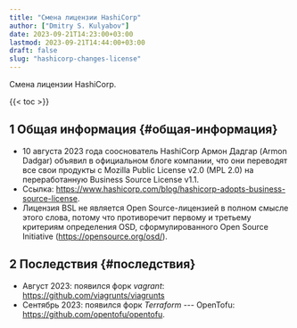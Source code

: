 ```yaml
---
title: "Смена лицензии HashiCorp"
author: ["Dmitry S. Kulyabov"]
date: 2023-09-21T14:23:00+03:00
lastmod: 2023-09-21T14:44:00+03:00
draft: false
slug: "hashicorp-changes-license"
---
```


Смена лицензии HashiCorp.

<!--more-->

{{< toc >}}


## <span class="section-num">1</span> Общая информация {#общая-информация}

-   10 августа 2023 года сооснователь HashiCorp Армон Дадгар (Armon Dadgar) объявил в официальном блоге компании, что они переводят все свои продукты с Mozilla Public License v2.0 (MPL 2.0) на переработанную Business Source License v1.1.
-   Ссылка: <https://www.hashicorp.com/blog/hashicorp-adopts-business-source-license>.
-   Лицензия BSL не является Open Source-лицензией в полном смысле этого слова, потому что противоречит первому и третьему критериям определения OSD, сформулированного Open Source Initiative (<https://opensource.org/osd/>).


## <span class="section-num">2</span> Последствия {#последствия}

-   Август 2023: появился форк _vagrant_: <https://github.com/viagrunts/viagrunts>
-   Сентябрь 2023: появился форк _Terraform_ --- OpenTofu: <https://github.com/opentofu/opentofu>.
